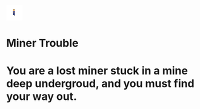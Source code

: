 ![Character](https://github.com/Xquiset/Miner-Trouble/blob/master/Assets/Miner/sprite_miner0.png?raw=true)
# Miner Trouble
# You are a lost miner stuck in a mine deep undergroud, and you must find your way out.

